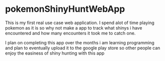 # pokemonShinyHuntWebApp
This is my first real use case web application. I spend alot of time playing pokemon as it is so why not make a app to track what shinys i have encountered and how many encounters it took me to catch one.


I plan on completing this app over the months i am learning programming and plan to eventually upload it to the google play store so other people can enjoy the easiness of shiny hunting with this app
